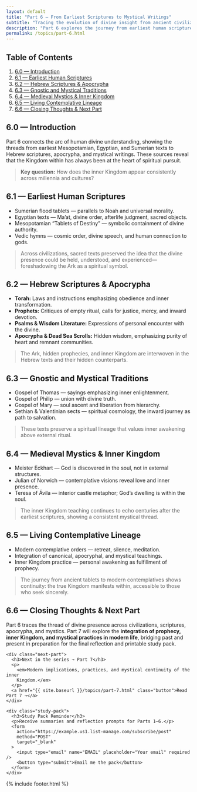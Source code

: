 ```yaml
---
layout: default
title: "Part 6 — From Earliest Scriptures to Mystical Writings"
subtitle: "Tracing the evolution of divine insight from ancient civilizations to mystical traditions."
description: "Part 6 explores the journey from earliest human scriptures, Hebrew texts, apocrypha, and mystical writings revealing the inner Kingdom."
permalink: /topics/part-6.html
---
```


<nav class="toc">
  <h2>Table of Contents</h2>
  <ol>
    <li><a href="#intro">6.0 — Introduction</a></li>
    <li><a href="#earliest-scripts">6.1 — Earliest Human Scriptures</a></li>
    <li><a href="#hebrew-texts">6.2 — Hebrew Scriptures & Apocrypha</a></li>
    <li><a href="#gnostic-traditions">6.3 — Gnostic and Mystical Traditions</a></li>
    <li><a href="#medieval-mystics">6.4 — Medieval Mystics & Inner Kingdom</a></li>
    <li><a href="#contemplative-lineage">6.5 — Living Contemplative Lineage</a></li>
    <li><a href="#closing">6.6 — Closing Thoughts & Next Part</a></li>
  </ol>
</nav>

<main>
  <!-- 6.0 -->
  <section id="intro">
    <h2>6.0 — Introduction</h2>
    <p>
      Part 6 connects the arc of human divine understanding, showing the threads
      from earliest Mesopotamian, Egyptian, and Sumerian texts to Hebrew
      scriptures, apocrypha, and mystical writings. These sources reveal that
      the Kingdom within has always been at the heart of spiritual pursuit.
    </p>
    <blockquote>
      <strong>Key question:</strong> How does the inner Kingdom appear
      consistently across millennia and cultures?
    </blockquote>
  </section>

  <!-- 6.1 -->
  <section id="earliest-scripts">
    <h2>6.1 — Earliest Human Scriptures</h2>
    <ul>
      <li>Sumerian flood tablets — parallels to Noah and universal morality.</li>
      <li>Egyptian texts — Ma’at, divine order, afterlife judgment, sacred objects.</li>
      <li>Mesopotamian “Tablets of Destiny” — symbolic containment of divine authority.</li>
      <li>Vedic hymns — cosmic order, divine speech, and human connection to gods.</li>
    </ul>
    <blockquote>
      Across civilizations, sacred texts preserved the idea that the divine
      presence could be held, understood, and experienced—foreshadowing the Ark
      as a spiritual symbol.
    </blockquote>
  </section>

  <!-- 6.2 -->
  <section id="hebrew-texts">
    <h2>6.2 — Hebrew Scriptures & Apocrypha</h2>
    <ul>
      <li><strong>Torah:</strong> Laws and instructions emphasizing obedience and inner transformation.</li>
      <li><strong>Prophets:</strong> Critiques of empty ritual, calls for justice, mercy, and inward devotion.</li>
      <li><strong>Psalms & Wisdom Literature:</strong> Expressions of personal encounter with the divine.</li>
      <li><strong>Apocrypha & Dead Sea Scrolls:</strong> Hidden wisdom, emphasizing purity of heart and remnant communities.</li>
    </ul>
    <blockquote>
      The Ark, hidden prophecies, and inner Kingdom are interwoven in the Hebrew
      texts and their hidden counterparts.
    </blockquote>
  </section>

  <!-- 6.3 -->
  <section id="gnostic-traditions">
    <h2>6.3 — Gnostic and Mystical Traditions</h2>
    <ul>
      <li>Gospel of Thomas — sayings emphasizing inner enlightenment.</li>
      <li>Gospel of Philip — union with divine truth.</li>
      <li>Gospel of Mary — soul ascent and liberation from hierarchy.</li>
      <li>Sethian & Valentinian sects — spiritual cosmology, the inward journey as path to salvation.</li>
    </ul>
    <blockquote>
      These texts preserve a spiritual lineage that values inner awakening above
      external ritual.
    </blockquote>
  </section>

  <!-- 6.4 -->
  <section id="medieval-mystics">
    <h2>6.4 — Medieval Mystics & Inner Kingdom</h2>
    <ul>
      <li>Meister Eckhart — God is discovered in the soul, not in external structures.</li>
      <li>Julian of Norwich — contemplative visions reveal love and inner presence.</li>
      <li>Teresa of Ávila — interior castle metaphor; God’s dwelling is within the soul.</li>
    </ul>
    <blockquote>
      The inner Kingdom teaching continues to echo centuries after the earliest
      scriptures, showing a consistent mystical thread.
    </blockquote>
  </section>

  <!-- 6.5 -->
  <section id="contemplative-lineage">
    <h2>6.5 — Living Contemplative Lineage</h2>
    <ul>
      <li>Modern contemplative orders — retreat, silence, meditation.</li>
      <li>Integration of canonical, apocryphal, and mystical teachings.</li>
      <li>Inner Kingdom practice — personal awakening as fulfillment of prophecy.</li>
    </ul>
    <blockquote>
      The journey from ancient tablets to modern contemplatives shows continuity:
      the true Kingdom manifests within, accessible to those who seek sincerely.
    </blockquote>
  </section>

  <!-- 6.6 -->
  <section id="closing">
    <h2>6.6 — Closing Thoughts & Next Part</h2>
    <p>
      Part 6 traces the thread of divine presence across civilizations,
      scriptures, apocrypha, and mystics. Part 7 will explore the
      <strong>integration of prophecy, inner Kingdom, and mystical practices in
      modern life</strong>, bridging past and present in preparation for the
      final reflection and printable study pack.
    </p>

    <div class="next-part">
      <h3>Next in the series → Part 7</h3>
      <p>
        <em>Modern implications, practices, and mystical continuity of the inner
        Kingdom.</em>
      </p>
      <a href="{{ site.baseurl }}/topics/part-7.html" class="button">Read Part 7 →</a>
    </div>

    <div class="study-pack">
      <h3>Study Pack Reminder</h3>
      <p>Receive summaries and reflection prompts for Parts 1–6.</p>
      <form
        action="https://example.us1.list-manage.com/subscribe/post"
        method="POST"
        target="_blank"
      >
        <input type="email" name="EMAIL" placeholder="Your email" required />
        <button type="submit">Email me the pack</button>
      </form>
    </div>

  </section>
</main>

{% include footer.html %}
